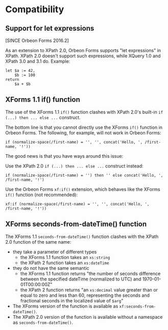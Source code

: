 # Compatibility

<!-- toc -->

## Support for let expressions

[SINCE Orbeon Forms 2016.2]

As an extension to XPath 2.0, Orbeon Forms supports "let expressions" in XPath. XPath 2.0 doesn't support such expressions, while XQuery 1.0 and XPath 3.0 and 3.1 do. Example:
 
```xpath
let $a := 42,
    $b := 100
return
    $a + $b
```

## XForms 1.1 if() function

The use of the XForms 1.1 `if()` function clashes with XPath 2.0's built-in `if (...) then ... else ...` construct.

The bottom line is that you cannot directly use the XForms `if()` function in Orbeon Forms. The following, for example, will not work in Orbeon Forms:

```xpath
if (normalize-space(/first-name) = '', '', concat('Hello, ', /first-name, '!'))
```

The good news is that you have ways around this issue:

Use the XPath 2.0 `if (...) then ... else ...` construct instead:

```xpath
if (normalize-space(/first-name) = '') then '' else concat('Hello, ', /first-name, '!')
```

Use the Orbeon Forms `xf:if()` extension, which behaves like the XForms `if()` function (not recommended):

```xpath
xf:if (normalize-space(/first-name) = '', '', concat('Hello, ', /first-name, '!'))
```

## XForms seconds-from-dateTime() function

The XForms 1.1 `seconds-from-dateTime()` function clashes with the XPath 2.0 function of the same name:

* they take a parameter of different types
    * the XForms 1.1 function takes an `xs:string`
    * the XPath 2 function takes an `xs:dateTime`
* they do not have the same semantic
    * the XForms 1.1 function returns "the number of seconds difference between the specified dateTime (normalized to UTC) and 1970-01-01T00:00:00Z"
    * the XPath 2 function returns "an `xs:decimal` value greater than or equal to zero and less than 60, representing the seconds and fractional seconds in the localized value of `$arg`"
* The XForms version of the function is available as `xf:seconds-from-dateTime()`.
* The XPath 2.0 version of the function is available without a namespace as `seconds-from-dateTime()`.